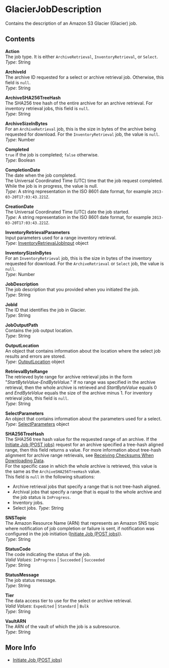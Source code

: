 # GlacierJobDescription<a name="api-GlacierJobDescription"></a>

Contains the description of an Amazon S3 Glacier \(Glacier\) job\.

## Contents<a name="api-GlacierJobDescription-contents"></a>

**Action**  
The job type\. It is either `ArchiveRetrieval`, `InventoryRetrieval`, or `Select`\.  
*Type*: String

**ArchiveId**  
The archive ID requested for a select or archive retrieval job\. Otherwise, this field is `null`\.  
*Type*: String

**ArchiveSHA256TreeHash**  
The SHA256 tree hash of the entire archive for an archive retrieval\. For inventory retrieval jobs, this field is `null`\.  
*Type*: String

**ArchiveSizeInBytes**  
For an `ArchiveRetrieval` job, this is the size in bytes of the archive being requested for download\. For the `InventoryRetrieval` job, the value is `null`\.  
*Type*: Number

**Completed**  
`true` if the job is completed; `false` otherwise\.  
*Type*: Boolean

**CompletionDate**  
The date when the job completed\.  
The Universal Coordinated Time \(UTC\) time that the job request completed\. While the job is in progress, the value is null\.  
*Type*: A string representation in the ISO 8601 date format, for example `2013-03-20T17:03:43.221Z`\.

**CreationDate**  
The Universal Coordinated Time \(UTC\) date the job started\.  
*Type*: A string representation in the ISO 8601 date format, for example `2013-03-20T17:03:43.221Z`\.

**InventoryRetrievalParameters**  
Input parameters used for a range inventory retrieval\.  
*Type*: [InventoryRetrievalJobInput](api-InventoryRetrievalJobInput.md) object

**InventorySizeInBytes**  
For an `InventoryRetrieval` job, this is the size in bytes of the inventory requested for download\. For the `ArchiveRetrieval` or `Select` job, the value is `null`\.  
*Type*: Number

**JobDescription**  
The job description that you provided when you initiated the job\.  
*Type*: String

**JobId**  
The ID that identifies the job in Glacier\.  
*Type*: String

**JobOutputPath**  
Contains the job output location\.  
*Type*: String

**OutputLocation**  
 An object that contains information about the location where the select job results and errors are stored\.   
*Type*: [OutputLocation](api-OutputLocation.md) object

**RetrievalByteRange**  
The retrieved byte range for archive retrieval jobs in the form "*StartByteValue*\-*EndByteValue*\." If no range was specified in the archive retrieval, then the whole archive is retrieved and *StartByteValue* equals 0 and *EndByteValue* equals the size of the archive minus 1\. For inventory retrieval jobs, this field is `null`\.   
*Type*: String

**SelectParameters**  
An object that contains information about the parameters used for a select\.  
*Type*: [SelectParameters](api-SelectParameters.md) object

**SHA256TreeHash**  
The SHA256 tree hash value for the requested range of an archive\. If the [Initiate Job \(POST jobs\)](api-initiate-job-post.md) request for an archive specified a tree\-hash aligned range, then this field returns a value\. For more information about tree\-hash alignment for archive range retrievals, see [Receiving Checksums When Downloading Data](checksum-calculations-range.md)\.  
For the specific case in which the whole archive is retrieved, this value is the same as the `ArchiveSHA256TreeHash` value\.   
This field is `null` in the following situations:  
+ Archive retrieval jobs that specify a range that is not tree\-hash aligned\.
+ Archival jobs that specify a range that is equal to the whole archive and the job status is `InProgress`\. 
+ Inventory jobs\.
+ Select jobs\.
*Type*: String

**SNSTopic**  
The Amazon Resource Name \(ARN\) that represents an Amazon SNS topic where notification of job completion or failure is sent, if notification was configured in the job initiation \([Initiate Job \(POST jobs\)](api-initiate-job-post.md)\)\.  
*Type*: String

**StatusCode**  
The code indicating the status of the job\.  
*Valid Values*: `InProgress` \| `Succeeded` \| `Succeeded`  
*Type*: String

**StatusMessage**  
The job status message\.  
*Type*: String

**Tier**  
The data access tier to use for the select or archive retrieval\.  
*Valid Values*: `Expedited` \| `Standard` \| `Bulk`  
*Type*: String

**VaultARN**  
The ARN of the vault of which the job is a subresource\.  
*Type*: String

## More Info<a name="more-info-api-GlacierJobDescription"></a>
+ [Initiate Job \(POST jobs\)](api-initiate-job-post.md)
